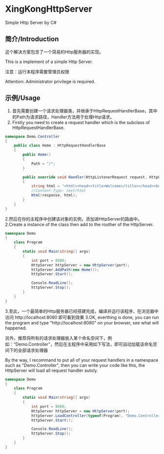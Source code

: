# XingKongHttpServer
Simple Http Server by C#
## 简介/Introduction
这个解决方案包含了一个简易的Http服务器的实现。

This is a implement of a simple Http Server.

注意：运行本程序需要管理员权限

Attention: Administrator privilege is required.

## 示例/Usage
1. 首先需要创建一个请求处理器类，并继承于HttpRequestHandlerBase，其中的Path为请求路径，Handler方法用于处理Http请求。
1. Firstly you need to create a request handler which is the subclass of HttpRequestHandlerBase.

```C#
namespace Demo.Controller
{
    public class Home : HttpRequestHandlerBase
    {
        public Home()
        {
            Path = "/";
        }

        public override void Handler(HttpListenerRequest request, HttpListenerResponse response)
        {
            string html = "<html><head><title>Welcome</title></head><body>Welcome to XingKongHttpServer</body></html>";
            //Content-Type: text/html
            Html(response, html);
        }
    }
}
```

2.然后在你的主程序中创建该对象的实例，添加进HttpServer的路由中。
2.Create a instance of the class then add to the routher of the HttpServer.

```C#
namespace Demo
{
    class Program
    {
        static void Main(string[] args)
        {
            int port = 8080;
            HttpServer httpServer = new HttpServer(port);
            httpServer.AddPath(new Home());
            httpServer.Start();

            Console.ReadLine();
            httpServer.Stop();
        }
    }
}
```

3.至此，一个最简单的Http服务器已经搭建完成，编译并运行该程序，在浏览器中访问 http://localhost:8080 即可看到效果
3.OK, everthing is done, you can run the program and type "http://localhost:8080" on your browser, see what will happened.

另外，推荐将所有的请求处理器放入某个命名空间下，例如：“Demo.Controller”，然后在主程序中采用如下写法，即可自动加载该命名空间下的全部请求处理器

By the way, I recommand to put all of your request handlers in a namespace such as "Demo.Controller", then you can write your code like this, the HttpServer will load all request handler autoly.

```C#
namespace Demo
{
    class Program
    {
        static void Main(string[] args)
        {
            int port = 8080;
            HttpServer httpServer = new HttpServer(port);
            httpServer.LoadController(typeof(Program), "Demo.Controller");
            httpServer.Start();

            Console.ReadLine();
            httpServer.Stop();
        }
    }
}

```
